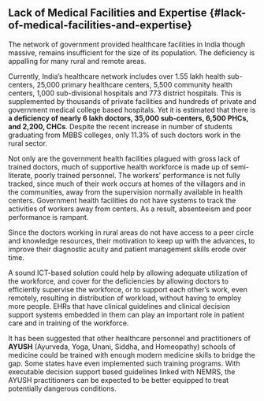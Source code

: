 ## Lack of Medical Facilities and Expertise {#lack-of-medical-facilities-and-expertise}

The network of government provided healthcare facilities in India though massive, remains insufficient for the size of its population. The deficiency is appalling for many rural and remote areas.

Currently, India’s healthcare network includes over 1.55 lakh health sub-centers, 25,000 primary healthcare centers, 5,500 community health centers, 1,000 sub-divisional hospitals and 773 district hospitals. This is supplemented by thousands of private facilities and hundreds of private and government medical college based hospitals. Yet it is estimated that there is **a deficiency of nearly 6 lakh doctors, 35,000 sub-centers, 6,500 PHCs, and 2,200, CHCs**. Despite the recent increase in number of students graduating from MBBS colleges, only 11.3% of such doctors work in the rural sector.

Not only are the government health facilities plagued with gross lack of trained doctors, much of supportive health workforce is made up of semi-literate, poorly trained personnel. The workers’ performance is not fully tracked, since much of their work occurs at homes of the villagers and in the communities, away from the supervision normally available in health centers. Government health facilities do not have systems to track the activities of workers away from centers. As a result, absenteeism and poor performance is rampant.

Since the doctors working in rural areas do not have access to a peer circle and knowledge resources, their motivation to keep up with the advances, to improve their diagnostic acuity and patient management skills erode over time.

A sound ICT-based solution could help by allowing adequate utilization of the workforce, and cover for the deficiencies by allowing doctors to efficiently supervise the workforce, or to support each other’s work, even remotely, resulting in distribution of workload, without having to employ more people. EHRs that have clinical guidelines and clinical decision support systems embedded in them can play an important role in patient care and in training of the workforce.

It has been suggested that other healthcare personnel and practitioners of **AYUSH** (Ayurveda, Yoga, Unani, Siddha, and Homeopathy) schools of medicine could be trained with enough modern medicine skills to bridge the gap. Some states have even implemented such training programs. With executable decision support based guidelines linked with NEMRS, the AYUSH practitioners can be expected to be better equipped to treat potentially dangerous conditions.